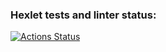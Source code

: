 ### Hexlet tests and linter status:
[![Actions Status](https://github.com/keda37reg/js-oop-project-lvl1/workflows/hexlet-check/badge.svg)](https://github.com/keda37reg/js-oop-project-lvl1/actions)